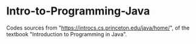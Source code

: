 # Intro-to-Programming-Java
Codes sources from "https://introcs.cs.princeton.edu/java/home/", of the textbook "Introduction to Programming in Java".
